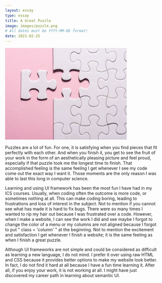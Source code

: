 ```yaml
---
layout: essay
type: essay
title: A Great Puzzle
image: images/puzzle.png
# All dates must be YYYY-MM-DD format!
date: 2021-02-25
---
```



<img class="ui medium left floated image" src="../images/puzzle.jpg">

Puzzles are a lot of fun. For one, it is satisfying when you find pieces that fit perfectly with each other. And when you finish it, you get to see the fruit of your work in the form of an aesthetically pleasing picture and feel proud, especially if that puzzle took me the longest time to finish. That accomplished feeling is the same feeling I get whenever I see my code come out the exact way I want it.  Those moments are the only reason I was able to last this long in computer science. 

Learning and using UI framework has been the most fun I have had in my ICS courses. Usually, when coding often the outcome is more code, or sometimes nothing at all. This can make coding boring, leading to frustrations and loss of interest in the subject. Not to mention if you cannot see what has made it is hard to fix bugs. There were so many times I wanted to rip my hair out because I was frustrated over a code. However, when I make a website, I can see the work I did and see maybe I forgot to change the color of a menu or my columns are not aligned because I forgot to put " class = 'column' " at the beginning. Not to mention the excitement and satisfaction I get whenever I finish a website; it is the same feeling as when I finish a great puzzle.

Although UI frameworks are not simple and could be considered as difficult as learning a new language, I do not mind. I prefer it over using raw HTML and CSS because it provides better options to make my website look better. In fact, I do not find it hard at all because I have a fun time learning it. After all, if you enjoy your work, it is not working at all. I might have just discovered my career path in learning about semantic UI.

